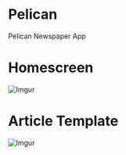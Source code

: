 # Pelican
Pelican Newspaper App

# Homescreen
![Imgur](https://i.imgur.com/nIGlfL9.png)

# Article Template
![Imgur](https://i.imgur.com/cgYTKOw.png)
